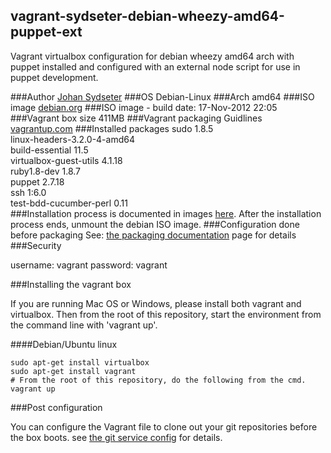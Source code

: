 ## vagrant-sydseter-debian-wheezy-amd64-puppet-ext

Vagrant virtualbox configuration for debian wheezy amd64 arch with puppet installed and configured with an external node script for use in puppet development.

###Author
[Johan Sydseter](http://www.sydseter.com)
###OS
Debian-Linux
###Arch
amd64
###ISO image
[debian.org](http://cdimage.debian.org/cdimage/wheezy_di_beta4/amd64/iso-cd/debian-wheezy-DI-b4-amd64-CD-1.iso "Debian-Wheezy amd64 ISO image")
###ISO image - build date:
17-Nov-2012 22:05
###Vagrant box size
411MB
###Vagrant packaging Guidlines
[vagrantup.com](http://vagrantup.com/v1/docs/base_boxes.html "Vagrant packaging guidelines")
###Installed packages
sudo 1.8.5<br>
linux-headers-3.2.0-4-amd64<br>
build-essential 11.5<br>
virtualbox-guest-utils 4.1.18<br>
ruby1.8-dev 1.8.7<br>
puppet 2.7.18<br>
ssh 1:6.0<br>
test-bdd-cucumber-perl 0.11<br>
###Installation process
is documented in images [here](https://github.com/johansyd/vagrant-sydseter-debian-wheezy-amd64-puppet-ext/blob/master/doc/images).
After the installation process ends, unmount the debian ISO image.
###Configuration done before packaging
See: [the packaging documentation](https://github.com/johansyd/vagrant-sydseter-debian-wheezy-amd64-puppet-ext/blob/master/doc/README.md) page for details
###Security

username: vagrant
password: vagrant

###Installing the vagrant box

If you are running Mac OS or Windows, please install both vagrant and virtualbox.
Then from the root of this repository, start the environment from the
command line with 'vagrant up'.

####Debian/Ubuntu linux

    sudo apt-get install virtualbox
    sudo apt-get install vagrant
    # From the root of this repository, do the following from the cmd.
    vagrant up

###Post configuration

You can configure the Vagrant file to clone out your git repositories before the
box boots. see [the git service config](vagrant-sydseter-debian-wheezy-amd64-puppet-ext/blob/master/etc/git.yml) for details.
